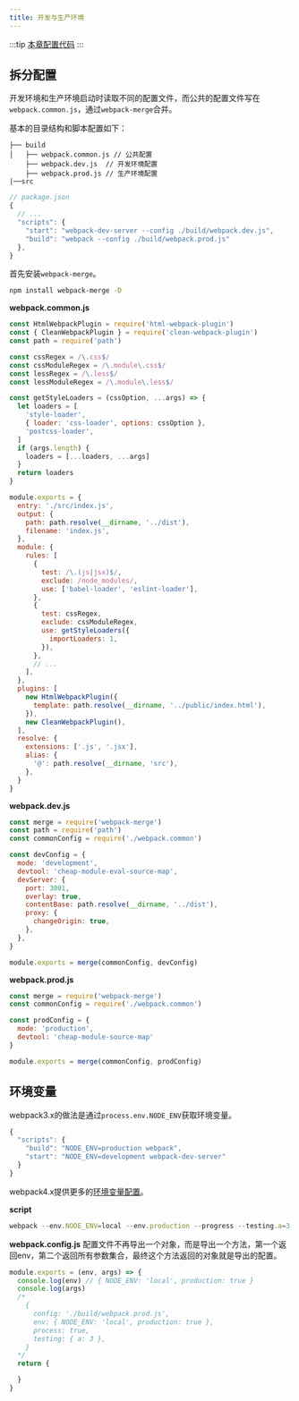 ```yaml
---
title: 开发与生产环境
---
```


:::tip
  [本章配置代码](https://github.com/helloforrestworld/webpack-stuff/tree/env/guide)
:::


## 拆分配置

开发环境和生产环境启动时读取不同的配置文件，而公共的配置文件写在```webpack.common.js```，通过```webpack-merge```合并。

基本的目录结构和脚本配置如下：
```
├── build
│   ├── webpack.common.js // 公共配置
    ├── webpack.dev.js  // 开发环境配置
    ├── webpack.prod.js // 生产环境配置
|──src
```
```js
// package.json
{
  // ...
  "scripts": {
    "start": "webpack-dev-server --config ./build/webpack.dev.js",
    "build": "webpack --config ./build/webpack.prod.js"
  },
}
```

首先安装```webpack-merge```。
```bash
npm install webpack-merge -D
```

**webpack.common.js**
```js
const HtmlWebpackPlugin = require('html-webpack-plugin')
const { CleanWebpackPlugin } = require('clean-webpack-plugin')
const path = require('path')

const cssRegex = /\.css$/
const cssModuleRegex = /\.module\.css$/
const lessRegex = /\.less$/
const lessModuleRegex = /\.module\.less$/

const getStyleLoaders = (cssOption, ...args) => {
  let loaders = [
    'style-loader',
    { loader: 'css-loader', options: cssOption },
    'postcss-loader',
  ]
  if (args.length) {
    loaders = [...loaders, ...args]
  }
  return loaders
}

module.exports = {
  entry: './src/index.js',
  output: {
    path: path.resolve(__dirname, '../dist'),
    filename: 'index.js',
  },
  module: {
    rules: [
      {
        test: /\.(js|jsx)$/,
        exclude: /node_modules/,
        use: ['babel-loader', 'eslint-loader'],
      },
      {
        test: cssRegex,
        exclude: cssModuleRegex,
        use: getStyleLoaders({
          importLoaders: 1,
        }),
      },
      // ...
    ],
  },
  plugins: [
    new HtmlWebpackPlugin({
      template: path.resolve(__dirname, '../public/index.html'),
    }),
    new CleanWebpackPlugin(),
  ],
  resolve: {
    extensions: ['.js', '.jsx'],
    alias: {
      '@': path.resolve(__dirname, 'src'),
    },
  }
}

```

**webpack.dev.js**
```js
const merge = require('webpack-merge')
const path = require('path')
const commonConfig = require('./webpack.common')

const devConfig = {
  mode: 'development',
  devtool: 'cheap-module-eval-source-map',
  devServer: {
    port: 3001,
    overlay: true,
    contentBase: path.resolve(__dirname, '../dist'),
    proxy: {
      changeOrigin: true,
    },
  },
}

module.exports = merge(commonConfig, devConfig)

```

**webpack.prod.js**
```js
const merge = require('webpack-merge')
const commonConfig = require('./webpack.common')

const prodConfig = {
  mode: 'production',
  devtool: 'cheap-module-source-map'
}

module.exports = merge(commonConfig, prodConfig)
```

## 环境变量

webpack3.x的做法是通过```process.env.NODE_ENV```获取环境变量。

```js
{
  "scripts": {
    "build": "NODE_ENV=production webpack",
    "start": "NODE_ENV=development webpack-dev-server"
  }
}
```

webpack4.x提供更多的[环境变量配置](https://webpack.docschina.org/guides/environment-variables/)。

**script**
```js
webpack --env.NODE_ENV=local --env.production --progress --testing.a=3
```
**webpack.config.js**
配置文件不再导出一个对象，而是导出一个方法，第一个返回env，第二个返回所有参数集合，最终这个方法返回的对象就是导出的配置。
```js
module.exports = (env, args) => {
  console.log(env) // { NODE_ENV: 'local', production: true }
  console.log(args)
  /*
    {
      config: './build/webpack.prod.js',
      env: { NODE_ENV: 'local', production: true },
      process: true,
      testing: { a: 3 },
    }
  */
  return {

  }
}
```
